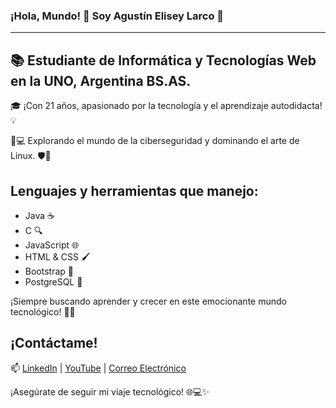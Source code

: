 ### ¡Hola, Mundo! 👋 Soy Agustín Elisey Larco 🌟
---
## 📚 Estudiante de Informática y Tecnologías Web en la UNO, Argentina BS.AS.

🎓 ¡Con 21 años, apasionado por la tecnología y el aprendizaje autodidacta! 💡

🔐💻 Explorando el mundo de la ciberseguridad y dominando el arte de Linux. 🛡️🐧

## Lenguajes y herramientas que manejo:
- Java ☕
- C 🔍
- JavaScript 🌐
- HTML & CSS 🖌️
- Bootstrap 🌈
- PostgreSQL 🐘

¡Siempre buscando aprender y crecer en este emocionante mundo tecnológico! 🚀✨

## ¡Contáctame!
📫 [LinkedIn](www.linkedin.com/in/agustin-elisey-larco-04b397236)
 | [YouTube]([mailto:tu_correo@dominio.com](https://www.youtube.com/channel/UCObGMphILRd2ZkV2PIPjPVQ))
 | [Correo Electrónico](mailto:agustinelisey22@gmail.com.com)


¡Asegúrate de seguir mi viaje tecnológico! 🌐💻✨
